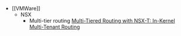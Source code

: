 - [[VMWare]]
	- NSX
		- Multi-tier routing [Multi-Tiered Routing with NSX-T: In-Kernel Multi-Tenant Routing](https://blogs.vmware.com/networkvirtualization/2018/02/nsx-t-multi-tiered-routing-architecture.html/)